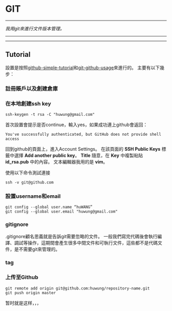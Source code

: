 <link href="/Users/wanghu/phenomenon/personlig/markdown/kevinburke.css" rel="stylesheet"></link>

# GIT

***
_我用git來進行文件版本管理。_

***
***

## Tutorial

設置是按照[github-simple-tutorial](http://wuyuans.com/2012/05/github-simple-tutorial/)和[git-github-usage](http://artori.us/git-github-usage/)來進行的。
主要有以下幾步：

### 註冊賬戶以及創建倉庫
### 在本地創建ssh key

    ssh-keygen -t rsa -C "huwung@gmail.com"
    
首次設置會提示是否continue，輸入yes，如果成功連上github會返回：

    You've successfully authenticated, but GitHub does not provide shell access

回到github的頁面上，進入Account Settings。
在該頁面的 **SSH Public Keys** 標籤中選擇 **Add another public key**。
**Title** 隨意，在 **Key** 中複製粘貼 **id_rsa.pub** 中的內容。
文本編輯器我用的是 **vim**。

使用以下命令測試連接

    ssh -v git@github.com

    
### 設置username和email
    
    git config --global user.name “huWANG”
    git config --global user.email "huwung@gmail.com"

### gitignore
.gitignore顧名思義就是告訴git需要忽略的文件。
一般我們寫完代碼後會執行編譯、調試等操作，這期間會產生很多中間文件和可執行文件，這些都不是代碼文件，是不需要git來管理的。

### tag


### 上传至Github

    git remote add origin git@github.com:huwung/repository-name.git
    git push origin master
    
    
暂时就是这样，，，

